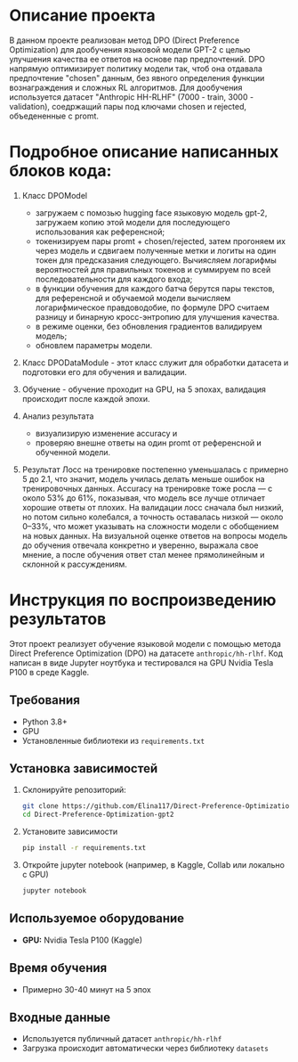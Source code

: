 # Описание проекта
  В данном проекте реализован метод DPO (Direct Preference Optimization) для дообучения языковой модели GPT-2 с целью улучшения качества ее ответов на основе пар предпочтений. DPO напрямую оптимизирует политику модели так, чтоб она отдавала предпочтение "chosen" данным, без явного определения функции вознаграждения и сложных RL алгоритмов. 
Для дообучения используется датасет "Anthropic HH-RLHF" (7000 - train, 3000 - validation), соедржащий пары под ключами chosen и rejected, объедененные с promt.

# Подробное описание написанных блоков кода:
1. Класс DPOModel
   - загружаем с помозью hugging face языковую модель gpt-2, загружаем копию этой модели для последующего использования как референсной;
   - токенизируем пары promt + chosen/rejected, затем прогоняем их через модель и сдвигаем полученные метки и логиты на один токен для предсказания следующего. Вычиясляем логарифмы вероятностей для правильных токенов и суммируем по всей последовательности для каждого входа;
   - в функции обучения для каждого батча берутся пары текстов, для референсной и обучаемой модели вычисляем логарифмическое правдоводобие, по формуле DPO считаем разницу и бинарную кросс-энтропию для улучшения качества.
   - в режиме оценки, без обновления градиентов валидируем модель;
   - обновлем параметры модели.
  
  2. Класс DPODataModule
    - этот класс служит для обработки датасета и подготовки его для обучения и валидации.

  3. Обучение
    - обучение проходит на GPU, на 5 эпохах, валидация происходит после каждой эпохи.

  4. Анализ результата
     - визуализирую изменение accuracy и 
     - проверяю внешне ответы на один promt от референсной и обученной модели.
    
  5. Результат
      Лосс на тренировке постепенно уменьшалась с примерно 5 до 2.1, что значит, модель училась делать меньше ошибок на тренировочных данных. Accuracy на тренировке тоже росла — с около 53% до 61%, показывая, что модель все лучше отличает хорошие ответы от плохих. На валидации лосс сначала был низкий, но потом сильно колебался, а точность оставалась низкой — около 0–33%, что может указывать на сложности модели с обобщением на новых данных.
      На визуальной оценке ответов на вопросы модель до обучения отвечала конкретно и уверенно, выражала свое мнение, а после обучения ответ стал менее прямолинейным и склонной к рассуждениям.


# Инструкция по воспроизведению результатов

Этот проект реализует обучение языковой модели с помощью метода Direct Preference Optimization (DPO) на датасете `anthropic/hh-rlhf`. Код написан в виде Jupyter ноутбука и тестировался на GPU Nvidia Tesla P100 в среде Kaggle.

## Требования

- Python 3.8+  
- GPU
- Установленные библиотеки из `requirements.txt` 

## Установка зависимостей

1. Склонируйте репозиторий:

   ```bash
   git clone https://github.com/Elina117/Direct-Preference-Optimization-gpt2.git
   cd Direct-Preference-Optimization-gpt2

2. Установите зависимости
   ```bash
   pip install -r requirements.txt


3. Откройте jupyter notebook (например, в Kaggle, Collab или локально с GPU)
    ```bash
   jupyter notebook

## Используемое оборудование
- **GPU:** Nvidia Tesla P100 (Kaggle)

## Время обучения
- Примерно 30-40 минут на 5 эпох

## Входные данные
- Используется публичный датасет `anthropic/hh-rlhf`  
- Загрузка происходит автоматически через библиотеку `datasets`

     
